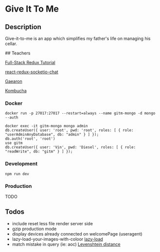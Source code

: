 # Give It To Me

## Description

Give-it-to-me is an app which simplifies my father's life on managing his cellar.

## Teachers

[Full-Stack Redux Tutorial](http://teropa.info/blog/2015/09/10/full-stack-redux-tutorial.html)

[react-redux-socketio-chat](https://github.com/raineroviir/react-redux-socketio-chat)

[Gaearon](https://github.com/gaearon)

[Kombucha](https://github.com/kombucha)

### Docker

```
docker run -p 27017:27017 --restart=always --name gitm-mongo -d mongo --auth

docker exec -it gitm-mongo mongo admin
db.createUser({ user: 'root', pwd: 'root', roles: [ { role: "userAdminAnyDatabase", db: "admin" } ] });
db.auth('root', 'root')
use gitm
db.createUser({ user: 'Vin', pwd: 'Diesel', roles: [ { role: "readWrite", db: "gitm" } ] });
```

### Development

```
npm run dev
```

### Production

TODO

## Todos
* include reset less file render server side
* gzip production mode
* display devices already connected on welcomePage (useragent)
* lazy-load-your-images-with-coloor [lazy-load](http://krasimirtsonev.com/blog/article/lazy-load-your-images-with-coloor)
* match mistake in query (ie: aoc) [Levenshtein distance](https://en.wikipedia.org/wiki/Levenshtein_distance)
